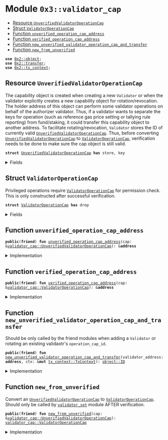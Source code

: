 
<a name="0x3_validator_cap"></a>

# Module `0x3::validator_cap`



-  [Resource `UnverifiedValidatorOperationCap`](#0x3_validator_cap_UnverifiedValidatorOperationCap)
-  [Struct `ValidatorOperationCap`](#0x3_validator_cap_ValidatorOperationCap)
-  [Function `unverified_operation_cap_address`](#0x3_validator_cap_unverified_operation_cap_address)
-  [Function `verified_operation_cap_address`](#0x3_validator_cap_verified_operation_cap_address)
-  [Function `new_unverified_validator_operation_cap_and_transfer`](#0x3_validator_cap_new_unverified_validator_operation_cap_and_transfer)
-  [Function `new_from_unverified`](#0x3_validator_cap_new_from_unverified)


<pre><code><b>use</b> <a href="">0x2::object</a>;
<b>use</b> <a href="">0x2::transfer</a>;
<b>use</b> <a href="">0x2::tx_context</a>;
</code></pre>



<a name="0x3_validator_cap_UnverifiedValidatorOperationCap"></a>

## Resource `UnverifiedValidatorOperationCap`

The capability object is created when creating a new <code>Validator</code> or when the
validator explicitly creates a new capability object for rotation/revocation.
The holder address of this object can perform some validator operations on behalf of
the authorizer validator. Thus, if a validator wants to separate the keys for operation
(such as reference gas price setting or tallying rule reporting) from fund/staking, it
could transfer this capability object to another address.
To facilitate rotating/revocation, <code>Validator</code> stores the ID of currently valid
<code><a href="validator_cap.md#0x3_validator_cap_UnverifiedValidatorOperationCap">UnverifiedValidatorOperationCap</a></code>. Thus, before converting <code><a href="validator_cap.md#0x3_validator_cap_UnverifiedValidatorOperationCap">UnverifiedValidatorOperationCap</a></code>
to <code><a href="validator_cap.md#0x3_validator_cap_ValidatorOperationCap">ValidatorOperationCap</a></code>, verification needs to be done to make sure
the cap object is still valid.


<pre><code><b>struct</b> <a href="validator_cap.md#0x3_validator_cap_UnverifiedValidatorOperationCap">UnverifiedValidatorOperationCap</a> <b>has</b> store, key
</code></pre>



<details>
<summary>Fields</summary>


<dl>
<dt>
<code>id: <a href="_UID">object::UID</a></code>
</dt>
<dd>

</dd>
<dt>
<code>authorizer_validator_address: <b>address</b></code>
</dt>
<dd>

</dd>
</dl>


</details>

<a name="0x3_validator_cap_ValidatorOperationCap"></a>

## Struct `ValidatorOperationCap`

Privileged operations require <code><a href="validator_cap.md#0x3_validator_cap_ValidatorOperationCap">ValidatorOperationCap</a></code> for permission check.
This is only constructed after successful verification.


<pre><code><b>struct</b> <a href="validator_cap.md#0x3_validator_cap_ValidatorOperationCap">ValidatorOperationCap</a> <b>has</b> drop
</code></pre>



<details>
<summary>Fields</summary>


<dl>
<dt>
<code>authorizer_validator_address: <b>address</b></code>
</dt>
<dd>

</dd>
</dl>


</details>

<a name="0x3_validator_cap_unverified_operation_cap_address"></a>

## Function `unverified_operation_cap_address`



<pre><code><b>public</b>(<b>friend</b>) <b>fun</b> <a href="validator_cap.md#0x3_validator_cap_unverified_operation_cap_address">unverified_operation_cap_address</a>(cap: &<a href="validator_cap.md#0x3_validator_cap_UnverifiedValidatorOperationCap">validator_cap::UnverifiedValidatorOperationCap</a>): &<b>address</b>
</code></pre>



<details>
<summary>Implementation</summary>


<pre><code><b>public</b>(<b>friend</b>) <b>fun</b> <a href="validator_cap.md#0x3_validator_cap_unverified_operation_cap_address">unverified_operation_cap_address</a>(cap: &<a href="validator_cap.md#0x3_validator_cap_UnverifiedValidatorOperationCap">UnverifiedValidatorOperationCap</a>): &<b>address</b> {
    &cap.authorizer_validator_address
}
</code></pre>



</details>

<a name="0x3_validator_cap_verified_operation_cap_address"></a>

## Function `verified_operation_cap_address`



<pre><code><b>public</b>(<b>friend</b>) <b>fun</b> <a href="validator_cap.md#0x3_validator_cap_verified_operation_cap_address">verified_operation_cap_address</a>(cap: &<a href="validator_cap.md#0x3_validator_cap_ValidatorOperationCap">validator_cap::ValidatorOperationCap</a>): &<b>address</b>
</code></pre>



<details>
<summary>Implementation</summary>


<pre><code><b>public</b>(<b>friend</b>) <b>fun</b> <a href="validator_cap.md#0x3_validator_cap_verified_operation_cap_address">verified_operation_cap_address</a>(cap: &<a href="validator_cap.md#0x3_validator_cap_ValidatorOperationCap">ValidatorOperationCap</a>): &<b>address</b> {
    &cap.authorizer_validator_address
}
</code></pre>



</details>

<a name="0x3_validator_cap_new_unverified_validator_operation_cap_and_transfer"></a>

## Function `new_unverified_validator_operation_cap_and_transfer`

Should be only called by the friend modules when adding a <code>Validator</code>
or rotating an existing validaotr's <code>operation_cap_id</code>.


<pre><code><b>public</b>(<b>friend</b>) <b>fun</b> <a href="validator_cap.md#0x3_validator_cap_new_unverified_validator_operation_cap_and_transfer">new_unverified_validator_operation_cap_and_transfer</a>(validator_address: <b>address</b>, ctx: &<b>mut</b> <a href="_TxContext">tx_context::TxContext</a>): <a href="_ID">object::ID</a>
</code></pre>



<details>
<summary>Implementation</summary>


<pre><code><b>public</b>(<b>friend</b>) <b>fun</b> <a href="validator_cap.md#0x3_validator_cap_new_unverified_validator_operation_cap_and_transfer">new_unverified_validator_operation_cap_and_transfer</a>(
    validator_address: <b>address</b>,
    ctx: &<b>mut</b> TxContext,
): ID {
    // This function needs <b>to</b> be called only by the <a href="validator.md#0x3_validator">validator</a> itself, <b>except</b>
    // 1. in <a href="genesis.md#0x3_genesis">genesis</a> <b>where</b> all valdiators are created by @0x0
    // 2. in tests <b>where</b> @0x0 could be used <b>to</b> simplify the setup
    <b>let</b> sender_address = <a href="_sender">tx_context::sender</a>(ctx);
    <b>assert</b>!(sender_address == @0x0 || sender_address == validator_address, 0);

    <b>let</b> operation_cap = <a href="validator_cap.md#0x3_validator_cap_UnverifiedValidatorOperationCap">UnverifiedValidatorOperationCap</a> {
        id: <a href="_new">object::new</a>(ctx),
        authorizer_validator_address: validator_address,
    };
    <b>let</b> operation_cap_id = <a href="_id">object::id</a>(&operation_cap);
    <a href="_public_transfer">transfer::public_transfer</a>(operation_cap, validator_address);
    operation_cap_id
}
</code></pre>



</details>

<a name="0x3_validator_cap_new_from_unverified"></a>

## Function `new_from_unverified`

Convert an <code><a href="validator_cap.md#0x3_validator_cap_UnverifiedValidatorOperationCap">UnverifiedValidatorOperationCap</a></code> to <code><a href="validator_cap.md#0x3_validator_cap_ValidatorOperationCap">ValidatorOperationCap</a></code>.
Should only be called by <code><a href="validator_set.md#0x3_validator_set">validator_set</a></code> module AFTER verification.


<pre><code><b>public</b>(<b>friend</b>) <b>fun</b> <a href="validator_cap.md#0x3_validator_cap_new_from_unverified">new_from_unverified</a>(cap: &<a href="validator_cap.md#0x3_validator_cap_UnverifiedValidatorOperationCap">validator_cap::UnverifiedValidatorOperationCap</a>): <a href="validator_cap.md#0x3_validator_cap_ValidatorOperationCap">validator_cap::ValidatorOperationCap</a>
</code></pre>



<details>
<summary>Implementation</summary>


<pre><code><b>public</b>(<b>friend</b>) <b>fun</b> <a href="validator_cap.md#0x3_validator_cap_new_from_unverified">new_from_unverified</a>(
    cap: &<a href="validator_cap.md#0x3_validator_cap_UnverifiedValidatorOperationCap">UnverifiedValidatorOperationCap</a>,
): <a href="validator_cap.md#0x3_validator_cap_ValidatorOperationCap">ValidatorOperationCap</a> {
    <a href="validator_cap.md#0x3_validator_cap_ValidatorOperationCap">ValidatorOperationCap</a> {
        authorizer_validator_address: cap.authorizer_validator_address
    }
}
</code></pre>



</details>
